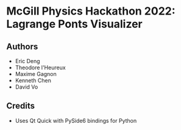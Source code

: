 # McGill Physics Hackathon 2022: Lagrange Ponts Visualizer

## Authors
- Eric Deng
- Theodore l'Heureux
- Maxime Gagnon
- Kenneth Chen
- David Vo

## Credits
- Uses Qt Quick with PySide6 bindings for Python
